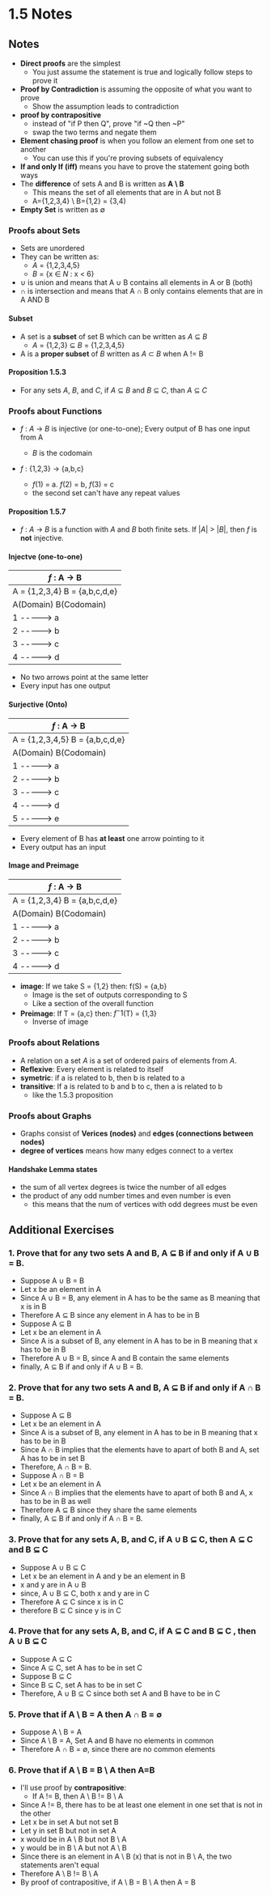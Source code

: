 # 1.5 Notes

## Notes

- **Direct proofs** are the simplest
    - You just assume the statement is true and logically follow steps to prove it
- **Proof by Contradiction** is assuming the opposite of what you want to prove
    - Show the assumption leads to contradiction
- **proof by contrapositive**
    - instead of "if P then Q", prove "if ~Q then ~P"
    - swap the two terms and negate them
- **Element chasing proof** is when you follow an element from one set to another
    - You can use this if you're proving subsets of equivalency
- **If and only If (iff)** means you have to prove the statement going both ways
- The **difference** of sets A and B is written as **A \ B**
    - This means the set of all elements that are in A but not B
    - A={1,2,3,4} \ B={1,2} = {3,4)
- **Empty Set** is written as $\emptyset$

### Proofs about Sets
- Sets are unordered
- They can be written as:
    - $A$ = {1,2,3,4,5}
    - $B$ = {x $\in$ $N$ : x < 6}
- $\cup$ is union and means that A $\cup$ B contains all elements in A or B (both)
- $\cap$ is intersection and means that A $\cap$ B only contains elements that are in A AND B

#### Subset
- A set is a **subset** of set B which can be written as $A$ $\subseteq$ $B$
    - $A$ = {1,2,3} $\subseteq$ $B$ = {1,2,3,4,5}
- A is a **proper subset** of $B$ written as $A$ $\subset$ $B$ when A != B

#### Proposition 1.5.3
- For any sets $A$, $B$, and $C$, if $A$ $\subseteq$ $B$ and $B$ $\subseteq$ $C$, than $A$ $\subseteq$ $C$

### Proofs about Functions
- $f$ : $A$ -> $B$ is injective (or one-to-one); Every output of B has one input from A
    - $B$ is the codomain

- $f$ : {1,2,3} -> {a,b,c}
    - $f$(1) = a. $f$(2) = b, $f$(3) = c
    - the second set can't have any repeat values

#### Proposition 1.5.7
- $f$ : $A$ -> $B$ is a function with $A$ and $B$ both finite sets. If |$A$| > |$B$|, then $f$ is **not** injective.

#### Injectve (one-to-one)
|         $f$ : A -> B          |
|-------------------------------|
|A = {1,2,3,4}   B = {a,b,c,d,e}|
|A(Domain)         B(Codomain)  |
| 1 -----> a                    |
| 2 -----> b                    |
| 3 -----> c                    |
| 4 -----> d                    |
- No two arrows point at the same letter
- Every input has one output

#### Surjective (Onto)
|          $f$ : A -> B           |
|---------------------------------|
|A = {1,2,3,4,5}   B = {a,b,c,d,e}|
|A(Domain)         B(Codomain)    |
| 1 -----> a                      |
| 2 -----> b                      |
| 3 -----> c                      |
| 4 -----> d                      |
| 5 -----> e                      |
- Every element of B has **at least** one arrow pointing to it
- Every output has an input

#### Image and Preimage
|         $f$ : A -> B          |
|-------------------------------|
|A = {1,2,3,4}   B = {a,b,c,d,e}|
|A(Domain)       B(Codomain)    |
| 1 -----> a                    |
| 2 -----> b                    |
| 3 -----> c                    |
| 4 -----> d                    |
- **image**: If we take S = {1,2} then: f(S) = {a,b}
    - Image is the set of outputs corresponding to S
    - Like a section of the overall function
- **Preimage**: If T = {a,c} then: $f^-1$(T) = {1,3}
    - Inverse of image

### Proofs about Relations
- A relation on a set $A$ is a set of ordered pairs of elements from $A$.
- **Reflexive**: Every element is related to itself
- **symetric**: if a is related to b, then b is related to a
- **transitive**: If a is related to b and b to c, then a is related to b
    - like the 1.5.3 proposition

### Proofs about Graphs
- Graphs consist of **Verices (nodes)** and **edges (connections between nodes)**
- **degree of vertices** means how many edges connect to a vertex

#### Handshake Lemma states
- the sum of all vertex degrees is twice the number of all edges
- the product of any odd number times and even number is even
    - this means that the num of vertices with odd degrees must be even

## Additional Exercises

### 1. Prove that for any two sets A and B, A $\subseteq$ B if and only if A $\cup$ B = B.
- Suppose A $\cup$ B = B
- Let x be an element in A
- Since A $\cup$ B = B, any element in A has to be the same as B meaning that x is in B
- Therefore A $\subseteq$ B since any element in A has to be in B
- Suppose A $\subseteq$ B
- Let x be an element in A
- Since A is a subset of B, any element in A has to be in B meaning that x has to be in B
- Therefore A $\cup$ B = B, since A and B contain the same elements
- finally, A $\subseteq$ B if and only if A $\cup$ B = B.

### 2. Prove that for any two sets A and B, A $\subseteq$ B if and only if A $\cap$ B = B.
- Suppose A $\subseteq$ B
- Let x be an element in A
- Since A is a subset of B, any element in A has to be in B meaning that x has to be
in B
- Since A $\cap$ B implies that the elements have to apart of both B and A, set A has to be in set B
- Therefore, A $\cap$ B = B.
- Suppose A $\cap$ B = B
- Let x be an element in A
- Since A $\cap$ B implies that the elements have to apart of both B and A, x has to
be in B as well
- Therefore A $\subseteq$ B since they share the same elements
- finally, A $\subseteq$ B if and only if A $\cap$ B = B.

### 3. Prove that for any sets A, B, and C, if A $\cup$ B $\subseteq$ C, then A $\subseteq$ C and B $\subseteq$ C
- Suppose A $\cup$ B $\subseteq$ C
- Let x be an element in A and y be an element in B
- x and y are in A $\cup$ B 
- since, A $\cup$ B $\subseteq$ C, both x and y are in C
- Therefore A $\subseteq$ C since x is in C
- therefore  B $\subseteq$ C since y is in C

### 4. Prove that for any sets A, B, and C, if A $\subseteq$ C and B $\subseteq$ C , then A $\cup$ B $\subseteq$ C
- Suppose A $\subseteq$ C
- Since A $\subseteq$ C, set A has to be in set C
- Suppose B $\subseteq$ C
- Since B $\subseteq$ C, set A has to be in set C
- Therefore, A $\cup$ B $\subseteq$ C since both set A and B have to be in C

### 5. Prove that if A \ B = A then A $\cap$ B = $\emptyset$
- Suppose A \ B = A
- Since A \ B = A, Set A and B have no elements in common
- Therefore A $\cap$ B = $\emptyset$, since there are no common elements

### 6. Prove that if A \ B = B \ A then A=B
- I'll use proof by **contrapositive**:
    - If A != B, then A \ B != B \ A
- Since A != B, there has to be at least one element in one set that is not in the other
- Let x be in set A but not set B
- Let y in set B but not in set A
- x would be in A \ B but not B \ A 
- y would be in B \ A but not A \ B
- Since there is an element in A \ B (x) that is not in B \ A, the two statements aren't equal
- Therefore A \ B != B \ A 
- By proof of contrapositive, if A \ B = B \ A then A = B


